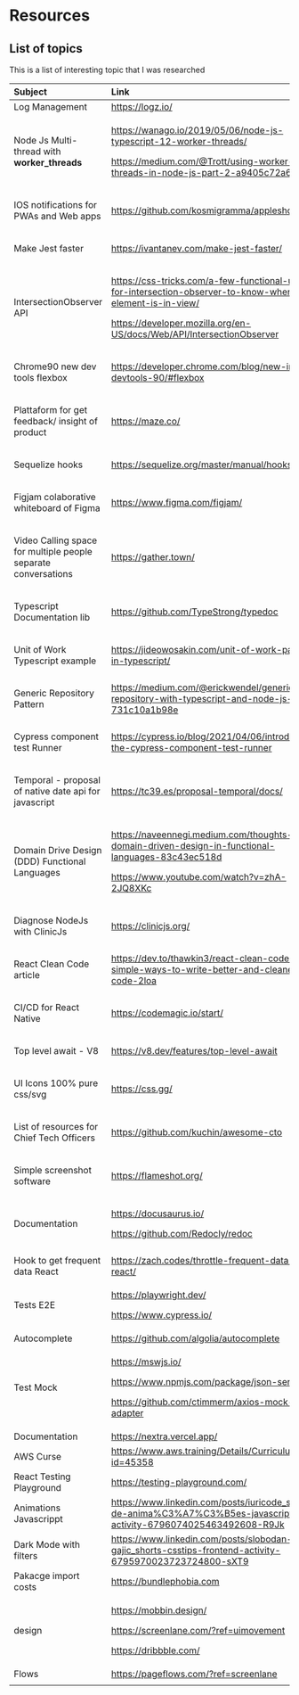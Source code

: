 # Resources

## List of topics

This is a list of interesting topic that I was researched 

<table>
  <thead>
    <tr>
      <th style="text-align:left">Subject</th>
      <th style="text-align:left">Link</th>
    </tr>
  </thead>
  <tbody>
    <tr>
      <td style="text-align:left">Log Management</td>
      <td style="text-align:left"><a href="https://logz.io/">https://logz.io/</a>
      </td>
    </tr>
    <tr>
      <td style="text-align:left">
        <p></p>
        <p>Node Js Multi-thread with <b>worker_threads</b>
        </p>
      </td>
      <td style="text-align:left">
        <p></p>
        <p><a href="https://wanago.io/2019/05/06/node-js-typescript-12-worker-threads/">https://wanago.io/2019/05/06/node-js-typescript-12-worker-threads/</a>
        </p>
        <p><a href="https://medium.com/@Trott/using-worker-threads-in-node-js-part-2-a9405c72a6f0">https://medium.com/@Trott/using-worker-threads-in-node-js-part-2-a9405c72a6f0</a>
        </p>
      </td>
    </tr>
    <tr>
      <td style="text-align:left">
        <p></p>
        <p>IOS notifications for PWAs and Web apps</p>
      </td>
      <td style="text-align:left"><a href="https://github.com/kosmigramma/appleshouter">https://github.com/kosmigramma/appleshouter</a>
      </td>
    </tr>
    <tr>
      <td style="text-align:left">
        <p></p>
        <p>Make Jest faster</p>
      </td>
      <td style="text-align:left"><a href="https://ivantanev.com/make-jest-faster/">https://ivantanev.com/make-jest-faster/</a>
      </td>
    </tr>
    <tr>
      <td style="text-align:left">
        <p></p>
        <p>IntersectionObserver API</p>
      </td>
      <td style="text-align:left">
        <p><a href="https://css-tricks.com/a-few-functional-uses-for-intersection-observer-to-know-when-an-element-is-in-view/">https://css-tricks.com/a-few-functional-uses-for-intersection-observer-to-know-when-an-element-is-in-view/</a>
        </p>
        <p><a href="https://developer.mozilla.org/en-US/docs/Web/API/IntersectionObserver">https://developer.mozilla.org/en-US/docs/Web/API/IntersectionObserver</a>
        </p>
      </td>
    </tr>
    <tr>
      <td style="text-align:left">
        <p></p>
        <p>Chrome90 new dev tools flexbox</p>
      </td>
      <td style="text-align:left"><a href="https://developer.chrome.com/blog/new-in-devtools-90/#flexbox">https://developer.chrome.com/blog/new-in-devtools-90/#flexbox</a>
      </td>
    </tr>
    <tr>
      <td style="text-align:left">
        <p></p>
        <p>Plattaform for get feedback/ insight of product</p>
      </td>
      <td style="text-align:left"><a href="https://maze.co/">https://maze.co/</a>
      </td>
    </tr>
    <tr>
      <td style="text-align:left">
        <p></p>
        <p>Sequelize hooks</p>
      </td>
      <td style="text-align:left"><a href="https://sequelize.org/master/manual/hooks.html">https://sequelize.org/master/manual/hooks.html</a>
      </td>
    </tr>
    <tr>
      <td style="text-align:left">
        <p></p>
        <p>Figjam colaborative whiteboard of Figma</p>
      </td>
      <td style="text-align:left"><a href="https://www.figma.com/figjam/">https://www.figma.com/figjam/</a>
      </td>
    </tr>
    <tr>
      <td style="text-align:left">
        <p></p>
        <p>Video Calling space for multiple people separate conversations</p>
      </td>
      <td style="text-align:left"><a href="https://gather.town/">https://gather.town/</a>
      </td>
    </tr>
    <tr>
      <td style="text-align:left">
        <p></p>
        <p>Typescript Documentation lib</p>
      </td>
      <td style="text-align:left"><a href="https://github.com/TypeStrong/typedoc">https://github.com/TypeStrong/typedoc</a>
      </td>
    </tr>
    <tr>
      <td style="text-align:left">
        <p></p>
        <p>Unit of Work Typescript example</p>
      </td>
      <td style="text-align:left"><a href="https://jideowosakin.com/unit-of-work-pattern-in-typescript/">https://jideowosakin.com/unit-of-work-pattern-in-typescript/</a>
      </td>
    </tr>
    <tr>
      <td style="text-align:left">
        <p></p>
        <p>Generic Repository Pattern</p>
      </td>
      <td style="text-align:left"><a href="https://medium.com/@erickwendel/generic-repository-with-typescript-and-node-js-731c10a1b98e">https://medium.com/@erickwendel/generic-repository-with-typescript-and-node-js-731c10a1b98e</a>
      </td>
    </tr>
    <tr>
      <td style="text-align:left">
        <p></p>
        <p>Cypress component test Runner</p>
      </td>
      <td style="text-align:left"><a href="https://cypress.io/blog/2021/04/06/introducing-the-cypress-component-test-runner">https://cypress.io/blog/2021/04/06/introducing-the-cypress-component-test-runner</a>
      </td>
    </tr>
    <tr>
      <td style="text-align:left">
        <p></p>
        <p>Temporal - proposal of native date api for javascript</p>
        <p></p>
      </td>
      <td style="text-align:left"><a href="https://tc39.es/proposal-temporal/docs/">https://tc39.es/proposal-temporal/docs/</a>
      </td>
    </tr>
    <tr>
      <td style="text-align:left">
        <p></p>
        <p>Domain Drive Design (DDD) Functional Languages</p>
      </td>
      <td style="text-align:left">
        <p></p>
        <p><a href="https://naveennegi.medium.com/thoughts-on-domain-driven-design-in-functional-languages-83c43ec518d">https://naveennegi.medium.com/thoughts-on-domain-driven-design-in-functional-languages-83c43ec518d</a>
          <br
          />
        </p>
        <p><a href="https://www.youtube.com/watch?v=zhA-2JQ8XKc">https://www.youtube.com/watch?v=zhA-2JQ8XKc</a>
        </p>
      </td>
    </tr>
    <tr>
      <td style="text-align:left">
        <p></p>
        <p>Diagnose NodeJs with ClinicJs</p>
      </td>
      <td style="text-align:left"><a href="https://clinicjs.org/">https://clinicjs.org/</a>
      </td>
    </tr>
    <tr>
      <td style="text-align:left">
        <p></p>
        <p>React Clean Code article</p>
      </td>
      <td style="text-align:left"><a href="https://dev.to/thawkin3/react-clean-code-simple-ways-to-write-better-and-cleaner-code-2loa">https://dev.to/thawkin3/react-clean-code-simple-ways-to-write-better-and-cleaner-code-2loa</a>
      </td>
    </tr>
    <tr>
      <td style="text-align:left">
        <p></p>
        <p>CI/CD for React Native</p>
      </td>
      <td style="text-align:left"><a href="https://codemagic.io/start/">https://codemagic.io/start/</a>
      </td>
    </tr>
    <tr>
      <td style="text-align:left">
        <p></p>
        <p>Top level await - V8</p>
      </td>
      <td style="text-align:left"><a href="https://v8.dev/features/top-level-await">https://v8.dev/features/top-level-await</a>
      </td>
    </tr>
    <tr>
      <td style="text-align:left">
        <p></p>
        <p>UI Icons 100% pure css/svg</p>
      </td>
      <td style="text-align:left"><a href="https://css.gg/">https://css.gg/</a>
      </td>
    </tr>
    <tr>
      <td style="text-align:left">
        <p></p>
        <p>List of resources for Chief Tech Officers</p>
      </td>
      <td style="text-align:left"><a href="https://github.com/kuchin/awesome-cto">https://github.com/kuchin/awesome-cto</a>
      </td>
    </tr>
    <tr>
      <td style="text-align:left">
        <p></p>
        <p>Simple screenshot software</p>
      </td>
      <td style="text-align:left"><a href="https://flameshot.org/">https://flameshot.org/</a>
      </td>
    </tr>
    <tr>
      <td style="text-align:left">Documentation</td>
      <td style="text-align:left">
        <p><a href="https://docusaurus.io/">https://docusaurus.io/</a>
        </p>
        <p><a href="https://github.com/Redocly/redoc">https://github.com/Redocly/redoc</a>
        </p>
      </td>
    </tr>
    <tr>
      <td style="text-align:left"></td>
      <td style="text-align:left"></td>
    </tr>
    <tr>
      <td style="text-align:left">Hook to get frequent data React</td>
      <td style="text-align:left"><a href="https://zach.codes/throttle-frequent-data-in-react/">https://zach.codes/throttle-frequent-data-in-react/</a>
      </td>
    </tr>
    <tr>
      <td style="text-align:left">Tests E2E</td>
      <td style="text-align:left">
        <p><a href="https://playwright.dev/">https://playwright.dev/</a>
        </p>
        <p><a href="https://www.cypress.io/">https://www.cypress.io/</a>
        </p>
      </td>
    </tr>
    <tr>
      <td style="text-align:left">Autocomplete</td>
      <td style="text-align:left"><a href="https://github.com/algolia/autocomplete">https://github.com/algolia/autocomplete</a>
      </td>
    </tr>
    <tr>
      <td style="text-align:left">Test Mock</td>
      <td style="text-align:left">
        <p><a href="https://mswjs.io/">https://mswjs.io/</a>
        </p>
        <p><a href="https://www.npmjs.com/package/json-server">https://www.npmjs.com/package/json-server</a>
        </p>
        <p><a href="https://github.com/ctimmerm/axios-mock-adapter">https://github.com/ctimmerm/axios-mock-adapter</a>
        </p>
      </td>
    </tr>
    <tr>
      <td style="text-align:left">Documentation</td>
      <td style="text-align:left"><a href="https://nextra.vercel.app/">https://nextra.vercel.app/</a>
      </td>
    </tr>
    <tr>
      <td style="text-align:left">AWS Curse</td>
      <td style="text-align:left"><a href="https://www.aws.training/Details/Curriculum?id=45358">https://www.aws.training/Details/Curriculum?id=45358</a>
      </td>
    </tr>
    <tr>
      <td style="text-align:left">React Testing Playground</td>
      <td style="text-align:left"><a href="https://testing-playground.com/">https://testing-playground.com/</a>
      </td>
    </tr>
    <tr>
      <td style="text-align:left">Animations Javascrippt</td>
      <td style="text-align:left"><a href="https://www.linkedin.com/posts/iuricode_sites-de-anima%C3%A7%C3%B5es-javascript-activity-6796074025463492608-R9Jk">https://www.linkedin.com/posts/iuricode_sites-de-anima%C3%A7%C3%B5es-javascript-activity-6796074025463492608-R9Jk</a>
      </td>
    </tr>
    <tr>
      <td style="text-align:left">Dark Mode with filters</td>
      <td style="text-align:left"><a href="https://www.linkedin.com/posts/slobodan-gajic_shorts-csstips-frontend-activity-6795970023723724800-sXT9">https://www.linkedin.com/posts/slobodan-gajic_shorts-csstips-frontend-activity-6795970023723724800-sXT9</a>
      </td>
    </tr>
    <tr>
      <td style="text-align:left">Pakacge import costs</td>
      <td style="text-align:left"><a href="https://bundlephobia.com/">https://bundlephobia.com</a>
      </td>
    </tr>
    <tr>
      <td style="text-align:left">design</td>
      <td style="text-align:left">
        <p><a href="https://mobbin.design/">https://mobbin.design/</a>
        </p>
        <p><a href="https://screenlane.com/?ref=uimovement">https://screenlane.com/?ref=uimovement</a>
        </p>
        <p><a href="https://dribbble.com/">https://dribbble.com/</a>
        </p>
        <p></p>
      </td>
    </tr>
    <tr>
      <td style="text-align:left">Flows</td>
      <td style="text-align:left"><a href="https://pageflows.com/?ref=screenlane">https://pageflows.com/?ref=screenlane</a>
      </td>
    </tr>
    <tr>
      <td style="text-align:left"></td>
      <td style="text-align:left"></td>
    </tr>
  </tbody>
</table>









